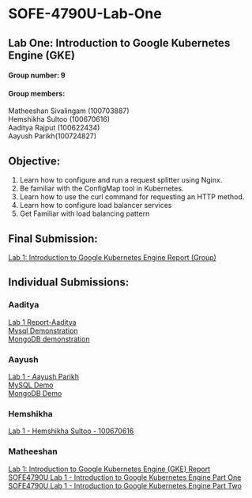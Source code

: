 # SOFE-4790U-Lab-One
## Lab One: Introduction to Google Kubernetes Engine (GKE)<br>
#### Group number: 9
#### Group members: 
Matheeshan Sivalingam (100703887)<br>
Hemshikha Sultoo (100670616) <br>
Aaditya Rajput (100622434) <br>
Aayush Parikh(100724827) 

## Objective:
1. Learn how to configure and run a request splitter using Nginx. 
2. Be familiar with the ConfigMap tool in Kubernetes. 
3. Learn how to use the curl command for requesting an HTTP method. 
4. Learn how to configure load balancer services  
5. Get Familiar with load balancing pattern 


## Final Submission:
[Lab 1: Introduction to Google Kubernetes Engine Report (Group)](https://github.com/matheeshan-sivalingam/SOFE-4790U-Lab-One/blob/main/Final/Lab%201_%20Introduction%20to%20Google%20Kubernetes%20Engine%20(Group%20Report).pdf)<br>

## Individual Submissions:

### Aaditya
[Lab 1 Report-Aaditya](https://github.com/matheeshan-sivalingam/SOFE-4790U-Lab-One/blob/main/Aaditya/Lab%201%20Report-Aaditya.pdf)<br>
[Mysql Demonstration](https://www.youtube.com/watch?v=-KuWT8PKYDc)<br>
[MongoDB demonstration](https://www.youtube.com/watch?v=W8QEgeNPCX0)

### Aayush
[Lab 1 - Aayush Parikh](https://github.com/matheeshan-sivalingam/SOFE-4790U-Lab-One/blob/main/Aayush/Lab%201%20-%20Report.docx)<br>
[MySQL Demo](https://youtu.be/nw2bvGAhJHc)<br>
[MongoDB Demo](https://www.youtube.com/watch?v=abcQvqKqr-U)<br>

### Hemshikha 
[Lab 1 - Hemshikha Sultoo - 100670616](https://github.com/matheeshan-sivalingam/SOFE-4790U-Lab-One/blob/main/Hemshikha%20-%20LAB1/Lab%201%20-%20Hemshikha%20Sultoo%20-%20100670616.pdf)<br>

### Matheeshan 
[Lab 1: Introduction to Google Kubernetes Engine (GKE) Report](https://github.com/matheeshan-sivalingam/SOFE-4790U-Lab-One/blob/main/Matheeshan/100703887_Lab%201_%20Introduction%20to%20Google%20Kubernetes%20Engine.pdf)<br>
[SOFE4790U Lab 1 - Introduction to Google Kubernetes Engine Part One](https://youtu.be/mN5rZ46wJqc)<br>
[SOFE4790U Lab 1 - Introduction to Google Kubernetes Engine Part Two](https://youtu.be/4I-HQrPmlBc)




